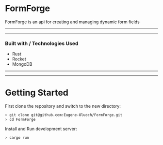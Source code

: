 # FormForge
FormForge is an api for creating and managing dynamic form fields

---
___
### Built with / Technologies Used

- Rust
- Rocket
- MongoDB

---
___


# Getting Started

First clone the repository and switch to the new directory:

```sh
> git clone git@github.com:Eugene-Oluoch/FormForge.git
> cd FormForge
```

Install and Run development server:

```sh
> cargo run
```

